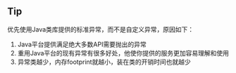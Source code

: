 ## Tip
优先使用Java类库提供的标准异常，而不是自定义异常，原因如下：<br>
1. Java平台提供满足绝大多数API需要抛出的异常
1. 重用Java平台的现有异常有很多好处，他使你提供的服务更加容易理解和使用
1. 异常类越少，内存footprint就越小，装在类的开销时间也就越少
